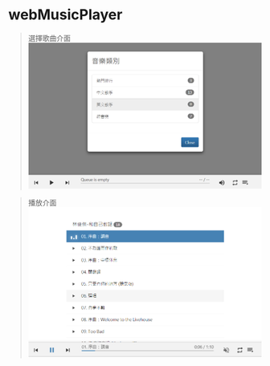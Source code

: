 # webMusicPlayer

> 選擇歌曲介面
![](https://github.com/MJ0210028/webMusicPlayer/blob/master/pics/001.PNG)

> 播放介面
![](https://github.com/MJ0210028/webMusicPlayer/blob/master/pics/002.PNG)
